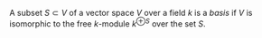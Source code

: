 A subset $S \subset V$ of a vector space $V$ over a field $k$ is a *basis* if $V$ is isomorphic to the free $k$-module $k^{\oplus S}$ over the set $S$.
